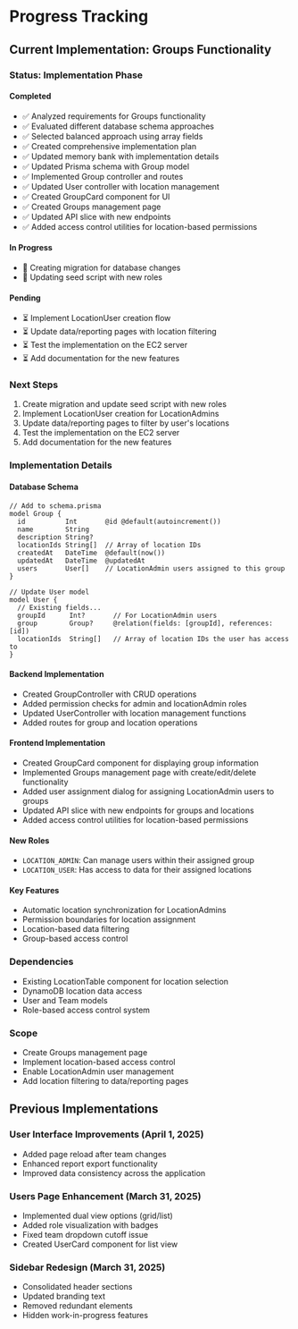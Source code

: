 # Progress Tracking

## Current Implementation: Groups Functionality

### Status: Implementation Phase

#### Completed
- ✅ Analyzed requirements for Groups functionality
- ✅ Evaluated different database schema approaches
- ✅ Selected balanced approach using array fields
- ✅ Created comprehensive implementation plan
- ✅ Updated memory bank with implementation details
- ✅ Updated Prisma schema with Group model
- ✅ Implemented Group controller and routes
- ✅ Updated User controller with location management
- ✅ Created GroupCard component for UI
- ✅ Created Groups management page
- ✅ Updated API slice with new endpoints
- ✅ Added access control utilities for location-based permissions

#### In Progress
- 🔄 Creating migration for database changes
- 🔄 Updating seed script with new roles

#### Pending
- ⏳ Implement LocationUser creation flow
- ⏳ Update data/reporting pages with location filtering
- ⏳ Test the implementation on the EC2 server
- ⏳ Add documentation for the new features

### Next Steps
1. Create migration and update seed script with new roles
2. Implement LocationUser creation for LocationAdmins
3. Update data/reporting pages to filter by user's locations
4. Test the implementation on the EC2 server
5. Add documentation for the new features

### Implementation Details

#### Database Schema
```prisma
// Add to schema.prisma
model Group {
  id          Int       @id @default(autoincrement())
  name        String
  description String?
  locationIds String[]  // Array of location IDs
  createdAt   DateTime  @default(now())
  updatedAt   DateTime  @updatedAt
  users       User[]    // LocationAdmin users assigned to this group
}

// Update User model
model User {
  // Existing fields...
  groupId      Int?       // For LocationAdmin users
  group        Group?     @relation(fields: [groupId], references: [id])
  locationIds  String[]   // Array of location IDs the user has access to
}
```

#### Backend Implementation
- Created GroupController with CRUD operations
- Added permission checks for admin and locationAdmin roles
- Updated UserController with location management functions
- Added routes for group and location operations

#### Frontend Implementation
- Created GroupCard component for displaying group information
- Implemented Groups management page with create/edit/delete functionality
- Added user assignment dialog for assigning LocationAdmin users to groups
- Updated API slice with new endpoints for groups and locations
- Added access control utilities for location-based permissions

#### New Roles
- `LOCATION_ADMIN`: Can manage users within their assigned group
- `LOCATION_USER`: Has access to data for their assigned locations

#### Key Features
- Automatic location synchronization for LocationAdmins
- Permission boundaries for location assignment
- Location-based data filtering
- Group-based access control

### Dependencies
- Existing LocationTable component for location selection
- DynamoDB location data access
- User and Team models
- Role-based access control system

### Scope
- Create Groups management page
- Implement location-based access control
- Enable LocationAdmin user management
- Add location filtering to data/reporting pages

## Previous Implementations

### User Interface Improvements (April 1, 2025)
- Added page reload after team changes
- Enhanced report export functionality
- Improved data consistency across the application

### Users Page Enhancement (March 31, 2025)
- Implemented dual view options (grid/list)
- Added role visualization with badges
- Fixed team dropdown cutoff issue
- Created UserCard component for list view

### Sidebar Redesign (March 31, 2025)
- Consolidated header sections
- Updated branding text
- Removed redundant elements
- Hidden work-in-progress features